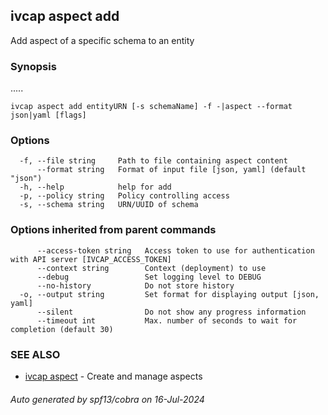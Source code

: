 ## ivcap aspect add

Add aspect of a specific schema to an entity

### Synopsis

.....

```
ivcap aspect add entityURN [-s schemaName] -f -|aspect --format json|yaml [flags]
```

### Options

```
  -f, --file string     Path to file containing aspect content
      --format string   Format of input file [json, yaml] (default "json")
  -h, --help            help for add
  -p, --policy string   Policy controlling access
  -s, --schema string   URN/UUID of schema
```

### Options inherited from parent commands

```
      --access-token string   Access token to use for authentication with API server [IVCAP_ACCESS_TOKEN]
      --context string        Context (deployment) to use
      --debug                 Set logging level to DEBUG
      --no-history            Do not store history
  -o, --output string         Set format for displaying output [json, yaml]
      --silent                Do not show any progress information
      --timeout int           Max. number of seconds to wait for completion (default 30)
```

### SEE ALSO

* [ivcap aspect](ivcap_aspect.md)	 - Create and manage aspects

###### Auto generated by spf13/cobra on 16-Jul-2024
